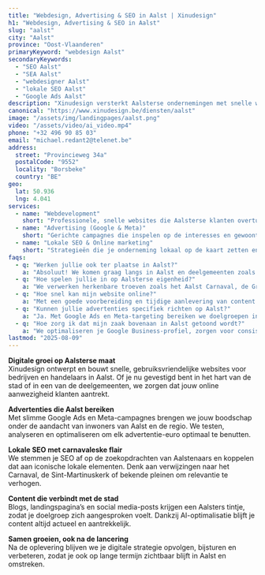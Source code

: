 ```yaml
---
title: "Webdesign, Advertising & SEO in Aalst | Xinudesign"
h1: "Webdesign, Advertising & SEO in Aalst"
slug: "aalst"
city: "Aalst"
province: "Oost-Vlaanderen"
primaryKeyword: "webdesign Aalst"
secondaryKeywords:
  - "SEO Aalst"
  - "SEA Aalst"
  - "webdesigner Aalst"
  - "lokale SEO Aalst"
  - "Google Ads Aalst"
description: "Xinudesign versterkt Aalsterse ondernemingen met snelle websites, slimme advertenties en lokale SEO die inspeelt op de stad én haar inwoners."
canonical: "https://www.xinudesign.be/diensten/aalst"
image: "/assets/img/landingpages/aalst.png"
video: "/assets/video/ai_video.mp4"
phone: "+32 496 90 85 03"
email: "michael.redant2@telenet.be"
address:
  street: "Provincieweg 34a"
  postalCode: "9552"
  locality: "Borsbeke"
  country: "BE"
geo:
  lat: 50.936
  lng: 4.041
services:
  - name: "Webdevelopment"
    short: "Professionele, snelle websites die Aalsterse klanten overtuigen en in Google scoren."
  - name: "Advertising (Google & Meta)"
    short: "Gerichte campagnes die inspelen op de interesses en gewoonten van Aalstenaars."
  - name: "Lokale SEO & Online marketing"
    short: "Strategieën die je onderneming lokaal op de kaart zetten en leads genereren."
faqs:
  - q: "Werken jullie ook ter plaatse in Aalst?"
    a: "Absoluut! We komen graag langs in Aalst en deelgemeenten zoals Meldert, Erembodegem en Hofstade voor een persoonlijk overleg."
  - q: "Hoe spelen jullie in op Aalsterse eigenheid?"
    a: "We verwerken herkenbare troeven zoals het Aalst Carnaval, de Grote Markt en lokale evenementen in je online content voor maximale herkenning."
  - q: "Hoe snel kan mijn website online?"
    a: "Met een goede voorbereiding en tijdige aanlevering van content staat jouw site vaak binnen 2 tot 3 weken live."
  - q: "Kunnen jullie advertenties specifiek richten op Aalst?"
    a: "Ja. Met Google Ads en Meta-targeting bereiken we doelgroepen in Aalst en omliggende regio’s."
  - q: "Hoe zorg ik dat mijn zaak bovenaan in Aalst getoond wordt?"
    a: "We optimaliseren je Google Business-profiel, zorgen voor consistente NAP-gegevens, bouwen lokale backlinks en verwerken trefwoorden zoals 'webdesigner Aalst' in je content."
lastmod: "2025-08-09"
---
```


**Digitale groei op Aalsterse maat**  
Xinudesign ontwerpt en bouwt snelle, gebruiksvriendelijke websites voor bedrijven en handelaars in Aalst. Of je nu gevestigd bent in het hart van de stad of in een van de deelgemeenten, we zorgen dat jouw online aanwezigheid klanten aantrekt.

**Advertenties die Aalst bereiken**  
Met slimme Google Ads en Meta-campagnes brengen we jouw boodschap onder de aandacht van inwoners van Aalst en de regio. We testen, analyseren en optimaliseren om elk advertentie-euro optimaal te benutten.

**Lokale SEO met carnavaleske flair**  
We stemmen je SEO af op de zoekopdrachten van Aalstenaars en koppelen dat aan iconische lokale elementen. Denk aan verwijzingen naar het Carnaval, de Sint-Martinuskerk of bekende pleinen om relevantie te verhogen.

**Content die verbindt met de stad**  
Blogs, landingspagina’s en social media-posts krijgen een Aalsters tintje, zodat je doelgroep zich aangesproken voelt. Dankzij AI-optimalisatie blijft je content altijd actueel en aantrekkelijk.

**Samen groeien, ook na de lancering**  
Na de oplevering blijven we je digitale strategie opvolgen, bijsturen en verbeteren, zodat je ook op lange termijn zichtbaar blijft in Aalst en omstreken.
